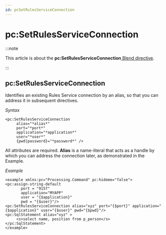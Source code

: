 ```yaml
---
id: pcSetRulesServiceConnection
---
```


# pc:SetRulesServiceConnection




:::note

This article is about the **pc:SetRulesServiceConnection**[ Blend directive](/docs/Repositories/Blend_directives).

:::

## **pc:SetRulesServiceConnection**

Identifies an existing Rules Service connection by an alias, so that you can address it in subsequent directives.

*Syntax*

```
<pc:SetRulesServiceConnection
     alias="*alias*"
     port="*port*"
     application="*application*"
     user="*user*"
     {pwd|password}="*password*" />
```

All attributes are required. **Alias** is a name-literal that acts as a handle by which you can address the connection later, as demonstrated in the Example.

*Example*

```language-xml
<example xmlns:pc="Processing.Command" pc:hideme="false">
<pc:assign-string-default
       port = "9157"
       application="MYAPP"
       user = "{$application}"
       pwd = "{$user}"/>
<pc:SetRulesServiceConnection alias="xyz" port="{$port}" application="{$application}" user="{$user}" pwd="{$pwd}"/>
<pc:SqlStatement alias="xyz" >
     <s>select name, position from p_person</s>   
</pc:SqlStatement>
</example>
```

 